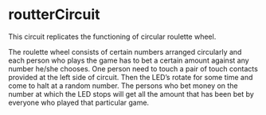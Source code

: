 # routterCircuit
This circuit replicates the functioning of circular roulette wheel.

The roulette wheel consists of certain numbers arranged circularly and each person who plays the game has to bet a certain amount against any number he/she chooses. One person need to touch a pair of touch contacts provided at the left side of circuit. Then the LED’s rotate for some time and come to halt at a random number. The persons who bet money on the number at which the LED stops will get all the amount that has been bet by everyone who played that particular game.
